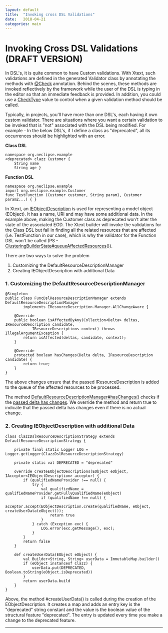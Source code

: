 ```yaml
---
layout: default
title:  "Invoking cross DSL Validations"
date:   2018-04-21
categories: main
---
```


# Invoking Cross DSL Validations (DRAFT VERSION)

In DSL's, it is quite common to have Custom validations. With Xtext, such validations are defined in the generated Validator class by annotating the methods with [@Check](http://download.eclipse.org/modeling/tmf/xtext/javadoc/2.9/org/eclipse/xtext/validation/Check.html) annotation. Behind the scenes, these methods are invoked reflectively by the framework while the user of the DSL is typing in the editor so that an immediate feedback is provided. In addition, you could use a [CheckType](http://download.eclipse.org/modeling/tmf/xtext/javadoc/2.9/org/eclipse/xtext/validation/CheckType.html) value to control when a given validation method should be called.

Typically, in projects, you'll have more than one DSL's, each having it own custom validator. There are situations where you want a certain validation to be invoked that is "not" associated with the DSL being modified. For example - In the below DSL's, if I define a class as "deprecated", all its occurrences should be highlighted with an error. 

**Class DSL**
```
namespace org.neclipse.example
<deprecated> clazz Customer {  
    String name 
    String age }  
```

**Function DSL**
```
namespace org.neclipse.example
import org.neclipse.example.Customer
func TestFunction (Customer customer, String param1, Customer param2...) { } 
```

In Xtext, an [IEObjectDescription](http://download.eclipse.org/modeling/tmf/xtext/javadoc/2.9/org/eclipse/xtext/resource/IEObjectDescription.html) is used for representing a model object (EObject). It has a name, URI and may have some additional data. In the example above, making the Customer class as deprecated won't alter the state of the associated EOD. The Xtext builder will invoke the validations for the Class DSL but fail in finding all the related resources that are affected (i.e. TestFunction in our case), which is why the validator for the Function DSL won't be called (PS - [ClusteringBuilderState#queueAffectedResources()](https://github.com/eclipse/xtext-eclipse/blob/master/org.eclipse.xtext.builder/src/org/eclipse/xtext/builder/clustering/ClusteringBuilderState.java)). 

There are two ways to solve the problem

1. Customizing the DefaultResourceDescriptionManager
2. Creating IEObjectDescription with additional Data

### 1. Customizing the DefaultResourceDescriptionManager

```
@Singleton
public class FuncDslResourceDescriptionManager extends DefaultResourceDescriptionManager
        implements IResourceDescription.Manager.AllChangeAware {

    @Override
    public boolean isAffectedByAny(Collection<Delta> deltas, IResourceDescription candidate,
            IResourceDescriptions context) throws IllegalArgumentException {
        return isAffected(deltas, candidate, context);
    }

    @Override
    protected boolean hasChanges(Delta delta, IResourceDescription candidate) {
        return true;
    }
}
```
The above changes ensure that the passed IResourceDescription is added to the queue of the affected resources to be processed.

The method [DefaultResourceDescriptionManager#hasChanges()](http://download.eclipse.org/modeling/tmf/xtext/javadoc/2.9/org/eclipse/xtext/resource/impl/DefaultResourceDescriptionManager.html#hasChanges(org.eclipse.xtext.resource.IResourceDescription.Delta,%20org.eclipse.xtext.resource.IResourceDescription)) checks if the [passed delta has changes](http://download.eclipse.org/modeling/tmf/xtext/javadoc/2.9/org/eclipse/xtext/resource/IResourceDescription.Delta.html#haveEObjectDescriptionsChanged()). We override the method and return true to indicate that the passed delta has changes even if there is no actual change.  

### 2. Creating IEObjectDescription with additional Data

```
class ClazzDslResourceDescriptionStrategy extends DefaultResourceDescriptionStrategy {

    private final static Logger LOG = Logger.getLogger(ClazzDslResourceDescriptionStrategy)

    private static val DEPRECATED = "deprecated"

    override createEObjectDescriptions(EObject eObject, IAcceptor<IEObjectDescription> acceptor) {
        if (qualifiedNameProvider !== null) {
            try {
                val qualifiedName = qualifiedNameProvider.getFullyQualifiedName(eObject)
                if (qualifiedName !== null) {
                    acceptor.accept(EObjectDescription.create(qualifiedName, eObject, createUserData(eObject)));
                    return true
                }
            } catch (Exception exc) {
                LOG.error(exc.getMessage(), exc);
            }
        }
        return false
    }

    def createUserData(EObject eObject) {
        val Builder<String, String> userData = ImmutableMap.builder()
        if (eObject instanceof Clazz) {
            userData.put(DEPRECATED, Boolean.toString(eObject.isDeprecated))
        }
        return userData.build
    }
}
```

Above, the method #createUserData() is called during the creation of the EObjectDescription. It creates a map and adds an entry key is the "deprecated" string constant and the value is the boolean value of the structural feature "deprecated". The entry is updated every time you make a change to the deprecated feature.


---
